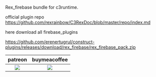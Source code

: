 Rex_firebase bundle for c3runtime.

official plugin repo
https://github.com/rexrainbow/C3RexDoc/blob/master/repo/index.md

here download all firebase_plugins

https://github.com/erenertugrul/construct-plugins/releases/download/rex_firebase/rex_firebase_pack.zip
<table>
<thead>
<tr>
<th>patreon</th>
<th>buymeacoffee</th>
</tr>
</thead>
<tbody>
<td style="text-align:center"><a href="https://www.patreon.com/oyun" target="_blank"><img src="https://i.imgur.com/uMgWlap.png"></img></a></td>
<td style="text-align:center"><a href="https://www.buymeacoffee.com/eren" target="_blank"><img src="https://i.imgur.com/pjkMdHU.png"></img></a></td>
</tr>
</tbody>
</table>
